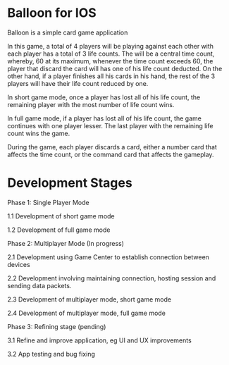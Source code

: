 # Balloon for IOS

Balloon is a simple card game application

In this game, a total of 4 players will be playing against each other with each player has a total of 3 life counts. The will be a central time count, whereby, 60 at its maximum, whenever the time count exceeds 60, the player that discard the card will has one of his life count deducted. On the other hand, if a player finishes all his cards in his hand, the rest of the 3 players will have their life count reduced by one.

In short game mode, once a player has lost all of his life count, the remaining player with the most number of life count wins. 

In full game mode, if a player has lost all of his life count, the game continues with one player lesser. The last player with the remaining life count wins the game.


During the game, each player discards a card, either a number card that affects the time count, or the command card that affects the gameplay.

# Development Stages

Phase 1: Single Player Mode

1.1 Development of short game mode

1.2 Development of full game mode



Phase 2: Multiplayer Mode (In progress)

2.1 Development using Game Center to establish connection between devices

2.2 Development involving maintaining connection, hosting session and sending data packets.

2.3 Development of multiplayer mode, short game mode

2.4 Development of multiplayer mode, full game mode


Phase 3: Refining stage (pending)

3.1 Refine and improve application, eg UI and UX improvements

3.2 App testing and bug fixing